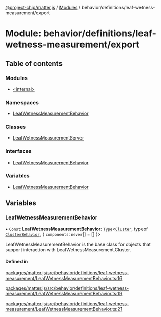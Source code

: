 [@project-chip/matter.js](../README.md) / [Modules](../modules.md) / behavior/definitions/leaf-wetness-measurement/export

# Module: behavior/definitions/leaf-wetness-measurement/export

## Table of contents

### Modules

- [\<internal\>](behavior_definitions_leaf_wetness_measurement_export._internal_.md)

### Namespaces

- [LeafWetnessMeasurementBehavior](behavior_definitions_leaf_wetness_measurement_export.LeafWetnessMeasurementBehavior.md)

### Classes

- [LeafWetnessMeasurementServer](../classes/behavior_definitions_leaf_wetness_measurement_export.LeafWetnessMeasurementServer.md)

### Interfaces

- [LeafWetnessMeasurementBehavior](../interfaces/behavior_definitions_leaf_wetness_measurement_export.LeafWetnessMeasurementBehavior-1.md)

### Variables

- [LeafWetnessMeasurementBehavior](behavior_definitions_leaf_wetness_measurement_export.md#leafwetnessmeasurementbehavior)

## Variables

### LeafWetnessMeasurementBehavior

• `Const` **LeafWetnessMeasurementBehavior**: [`Type`](../interfaces/behavior_cluster_export.ClusterBehavior.Type.md)\<[`Cluster`](../interfaces/cluster_export.LeafWetnessMeasurement.Cluster.md), typeof [`ClusterBehavior`](behavior_cluster_export.ClusterBehavior.md), \{ `components`: `never`[] = [] }\>

LeafWetnessMeasurementBehavior is the base class for objects that support interaction with LeafWetnessMeasurement.Cluster.

#### Defined in

[packages/matter.js/src/behavior/definitions/leaf-wetness-measurement/LeafWetnessMeasurementBehavior.ts:16](https://github.com/project-chip/matter.js/blob/3adaded6/packages/matter.js/src/behavior/definitions/leaf-wetness-measurement/LeafWetnessMeasurementBehavior.ts#L16)

[packages/matter.js/src/behavior/definitions/leaf-wetness-measurement/LeafWetnessMeasurementBehavior.ts:19](https://github.com/project-chip/matter.js/blob/3adaded6/packages/matter.js/src/behavior/definitions/leaf-wetness-measurement/LeafWetnessMeasurementBehavior.ts#L19)

[packages/matter.js/src/behavior/definitions/leaf-wetness-measurement/LeafWetnessMeasurementBehavior.ts:21](https://github.com/project-chip/matter.js/blob/3adaded6/packages/matter.js/src/behavior/definitions/leaf-wetness-measurement/LeafWetnessMeasurementBehavior.ts#L21)
